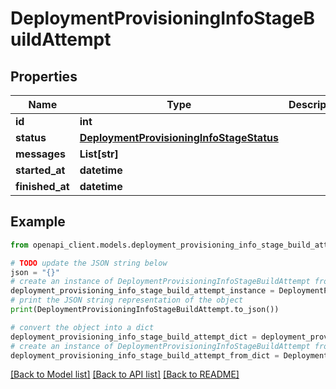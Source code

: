 # DeploymentProvisioningInfoStageBuildAttempt


## Properties

Name | Type | Description | Notes
------------ | ------------- | ------------- | -------------
**id** | **int** |  | [optional] 
**status** | [**DeploymentProvisioningInfoStageStatus**](DeploymentProvisioningInfoStageStatus.md) |  | [optional] 
**messages** | **List[str]** |  | [optional] 
**started_at** | **datetime** |  | [optional] 
**finished_at** | **datetime** |  | [optional] 

## Example

```python
from openapi_client.models.deployment_provisioning_info_stage_build_attempt import DeploymentProvisioningInfoStageBuildAttempt

# TODO update the JSON string below
json = "{}"
# create an instance of DeploymentProvisioningInfoStageBuildAttempt from a JSON string
deployment_provisioning_info_stage_build_attempt_instance = DeploymentProvisioningInfoStageBuildAttempt.from_json(json)
# print the JSON string representation of the object
print(DeploymentProvisioningInfoStageBuildAttempt.to_json())

# convert the object into a dict
deployment_provisioning_info_stage_build_attempt_dict = deployment_provisioning_info_stage_build_attempt_instance.to_dict()
# create an instance of DeploymentProvisioningInfoStageBuildAttempt from a dict
deployment_provisioning_info_stage_build_attempt_from_dict = DeploymentProvisioningInfoStageBuildAttempt.from_dict(deployment_provisioning_info_stage_build_attempt_dict)
```
[[Back to Model list]](../README.md#documentation-for-models) [[Back to API list]](../README.md#documentation-for-api-endpoints) [[Back to README]](../README.md)


